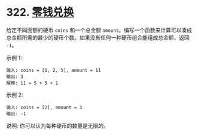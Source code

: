 # 322. [零钱兑换](https://leetcode-cn.com/problems/coin-change/)

给定不同面额的硬币 `coins` 和一个总金额 `amount`。编写一个函数来计算可以凑成总金额所需的最少的硬币个数。如果没有任何一种硬币组合能组成总金额，返回 `-1`。

示例 1:
```
输入: coins = [1, 2, 5], amount = 11
输出: 3 
解释: 11 = 5 + 5 + 1
```

示例 2:
```
输入: coins = [2], amount = 3
输出: -1
``` 

说明:
你可以认为每种硬币的数量是无限的。